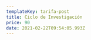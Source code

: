 ```yaml
---
templateKey: tarifa-post
title: Ciclo de Investigación
price: 90
date: 2021-02-22T09:54:05.993Z
---
```

